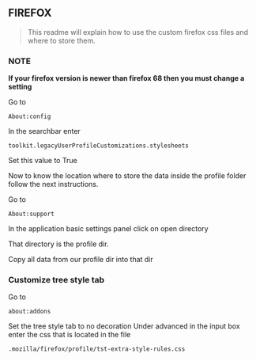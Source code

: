## FIREFOX

> This readme will explain how to use the custom firefox css files and where to store them.

### NOTE

**If your firefox version is newer than firefox 68 then you must change a setting**

Go to

```
About:config
```

In the searchbar enter

```
toolkit.legacyUserProfileCustomizations.stylesheets
```

Set this value to True



Now to know the location where to store the data inside the profile folder follow the next instructions.



Go to

```
About:support
```

In the application basic settings panel click on open directory

That directory is the profile dir.

Copy all data from our profile dir into that dir

### Customize tree style tab
Go to

```
about:addons
```

Set the tree style tab to no decoration
Under advanced in the input box enter the css that is located in the file

```
.mozilla/firefox/profile/tst-extra-style-rules.css
```

